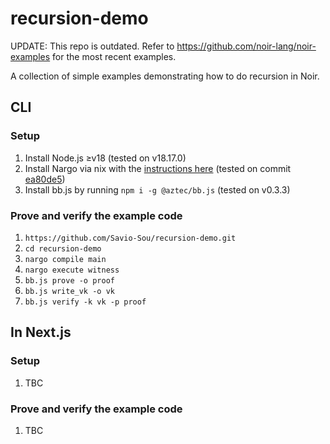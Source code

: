 # recursion-demo

UPDATE: This repo is outdated. Refer to https://github.com/noir-lang/noir-examples for the most recent examples.

A collection of simple examples demonstrating how to do recursion in Noir.

## CLI

### Setup

1. Install Node.js ≥v18 (tested on v18.17.0)
2. Install Nargo via nix with the [instructions here](https://noir-lang.org/getting_started/nargo_installation#option-3-install-via-nix) (tested on commit [ea80de5](https://github.com/noir-lang/noir/commit/ea80de57a57a92533b3fb545a0920bca2d74e109))
3. Install bb.js by running `npm i -g @aztec/bb.js` (tested on v0.3.3)

### Prove and verify the example code

1. `https://github.com/Savio-Sou/recursion-demo.git`
2. `cd recursion-demo`
3. `nargo compile main`
4. `nargo execute witness`
5. `bb.js prove -o proof`
6. `bb.js write_vk -o vk`
7. `bb.js verify -k vk -p proof`

## In Next.js

### Setup

1. TBC

### Prove and verify the example code

1. TBC
